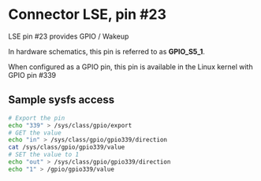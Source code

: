 # Connector LSE, pin #23

LSE pin #23 provides GPIO / Wakeup

In hardware schematics, this pin is referred to as **GPIO_S5_1**.

When configured as a GPIO pin, this pin is available in the Linux 
kernel with GPIO pin #339

## Sample sysfs access
```bash
# Export the pin
echo "339" > /sys/class/gpio/export
# GET the value
echo "in" > /sys/class/gpio/gpio339/direction
cat /sys/class/gpio/gpio339/value
# SET the value to 1
echo "out" > /sys/class/gpio/gpio339/direction
echo "1" > /gpio/gpio339/value
```
